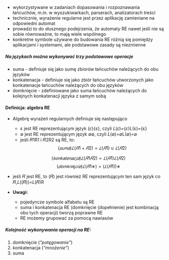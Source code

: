 - wykorzystywane w zadaniach dopasowania i rozpoznawania łańcuchów, m.in. w wyszukiwarkach, parserach, analizatorach treści
- technicznie, wyrażenie regularne jest przez aplikację zamieniane na odpowiedni automat
- prowadzi to do słusznego podejrzenia, że automaty RE nawet jeśli nie są sobie równoważne, to mają wiele wspólnego
- konkretne symbole używane do budowania RE różnią się pomiędzy aplikacjami i systemami, ale podstawowe zasady są niezmienne

##### Na językach można wykonywać trzy podstawowe operacje
- suma - definiuje się jako sumę zbiorów łańcuchów należących do obu języków
- konkatenacja - definiuje się jako zbiór łańcuchów utworzonych jako konkatenacje łańcuchów należących do obu języków
- domknięcie - zdefiniowane jako suma łańcuchów należących  do kolejnych konkatenacji języka z samym sobą

#### Definicja: algebra RE
- Algebrę wyrażeń regularnych definiuje się następująco
	- ε﻿ jest RE reprezentującym język {𝜀}{ε}﻿, czyli 𝐿(𝜀)={𝜀}L(ε)={ε}﻿
	- ∅﻿ jest RE reprezentującym język ∅∅﻿, czyli 𝐿(∅)=∅L(∅)=∅﻿
	- jeśli 𝑅1R1​﻿ i 𝑅2R2​﻿ są RE, to:
    $$(𝑠𝑢𝑚𝑎)𝐿(𝑅1+𝑅2)=𝐿(𝑅1)∪𝐿(𝑅2)$$
    
    $$(𝑘𝑜𝑛𝑘𝑎𝑡𝑒𝑛𝑎𝑐𝑗𝑎)𝐿(𝑅1𝑅2)=𝐿(𝑅1)𝐿(𝑅2)$$
    $$(𝑑𝑜𝑚𝑘𝑛𝑖ę𝑐𝑖𝑒)𝐿(𝑅1∗)=(𝐿(𝑅1))∗$$

- jeśli 𝑅﻿ jest RE, to (𝑅)﻿ jest również RE reprezentującym ten sam język co 𝑅,𝐿((𝑅))=𝐿(𝑅)R
- **Uwagi:**
	- pojedyncze symbole alfabetu są RE
	- suma i konkatenacja RE (domknięcie (dopełnienie) jest kombinacją obu tych operacji) tworzą poprawne RE
	- RE możemy grupować za pomocą nawiasów

##### Kolejność wykonywania operacji na RE:
1. domknięcie (_”potęgowanie”_)
2. konkatenacja (_”mnożenie”_)
3. suma

